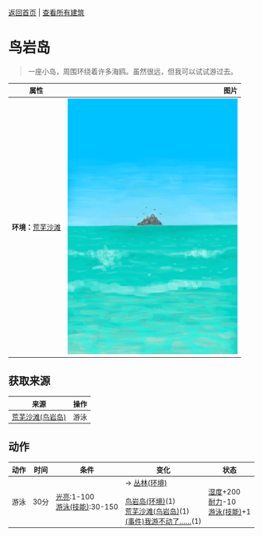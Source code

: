 [返回首页](index.md)   |  [查看所有建筑](building.md)
# 鸟岩岛  
> 一座小岛，周围环绕着许多海鸥。虽然很远，但我可以试试游过去。  
  
  属性  |   图片   
 ----  |  ----:   
 **环境：**[荒芜沙滩](DesolateBeach.md)  |  ![](Sprite/BirdRock.png)   
  
## 获取来源  
来源  |  操作  
----  |  ----  
[荒芜沙滩(鸟岩岛)](Path_BirdRockToDesolateBeach.md)  |  游泳  
## 动作  
动作  |  时间  |  条件  |  变化  |  状态  
----  |  ----  |  ----  |  ----  |  ----  
游泳  |  30分  |  [光亮](Light.md):1-100<br>[游泳(技能)](Skill_Swimming.md):30-150  |  → [丛林(环境)](Env_Jungle.md)<br><br>[鸟岩岛(环境)](Env_BirdRock.md)(1)<br>[荒芜沙滩(鸟岩岛)](Path_BirdRockToDesolateBeach.md)(1)<br>[(事件)我游不动了……](Event_SwimFail.md)(1)  |  [湿度](Wetness.md)+200<br>[耐力](Stamina.md)-10<br>[游泳(技能)](Skill_Swimming.md)+1  
